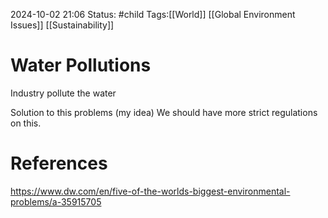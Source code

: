 2024-10-02 21:06
Status: #child 
Tags:[[World]] [[Global Environment Issues]] [[Sustainability]]
# Water Pollutions
Industry pollute the water

Solution to this problems (my idea)
We should have more strict regulations on this.

# References
https://www.dw.com/en/five-of-the-worlds-biggest-environmental-problems/a-35915705